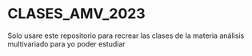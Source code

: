 # CLASES_AMV_2023
Solo usare este repositorio para recrear las clases de la materia análisis multivariado para yo poder estudiar  
